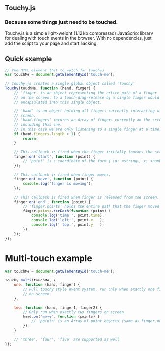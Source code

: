 ## Touchy.js
### Because some things just need to be touched.

Touchy.js is a simple light-weight (1.12 kb compressed) JavaScript library for dealing with touch events in the browser. With no dependencies, just add the script to your page and start hacking.


## Quick example

``` javascript
// The HTML element that to watch for touches
var touchMe = document.getElementById('touch-me');

// Touchy.js creates a single global object called 'Touchy'
Touchy(touchMe, function (hand, finger) {
	// 'finger' is an object representing the entire path of a finger
	// on the screen. So a touch-drag-release by a single finger would be
	// encapsulated into this single object.

	// 'hand' is an object holding all fingers currently interacting with the
	// screen.
	// 'hand.fingers' returns an Array of fingers currently on the screen
	// including this one.
	// In this case we are only listening to a single finger at a time.
	if (hand.fingers.length > 1) {
		return;
	}

	// This callback is fired when the finger initially touches the screen.
	finger.on('start', function (point) {
		// 'point' is a coordinate of the form { id: <string>, x: <number>, y: <number>, time: <date> }
	});

	// This callback is fired when finger moves.
	finger.on('move', function (point) {
		console.log('finger is moving');
	});

	// This callback is fired when finger is released from the screen.
	finger.on('end', function (point) {
		// 'finger.points' holds the entire path that the finger moved through.
		finger.points.forEach(function (point) {
			console.log('time:', point.time);
			console.log('left:', point.x   );
			console.log(' top:', point.y   );
		});
	});
});
```


# Multi-touch example

``` javascript
var touchMe = document.getElementById('touch-me');

Touchy.multi(touchMe, {
	one: function (hand, finger) {
		// Full touchy style event system, run only when exactly one finger
		// on screen.
	},

	two: function (hand, finger1, finger2) {
		// Only run when exactly two fingers on screen
		hand.on('move', function (points) {
			// 'points' is an Array of point objects (same as finger.on point object)
		});
	}

	// 'three', 'four', 'five' are supported as well
});
```
